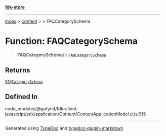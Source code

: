 [**fdk-store**](../../../README.md)
***

[Index](../../../API.md) > [content](../../README.md) > [<internal>](../README.md) > FAQCategorySchema

# Function: FAQCategorySchema

> **FAQCategorySchema**(): [`FAQCategorySchema`](../type-aliases/type-alias.FAQCategorySchema.md)

## Returns

[`FAQCategorySchema`](../type-aliases/type-alias.FAQCategorySchema.md)

## Defined In

node\_modules/@gofynd/fdk-client-javascript/sdk/application/Content/ContentApplicationModel.d.ts:915

***
Generated using [TypeDoc](https://typedoc.org/) and [typedoc-plugin-markdown](https://www.npmjs.com/package/typedoc-plugin-markdown)
